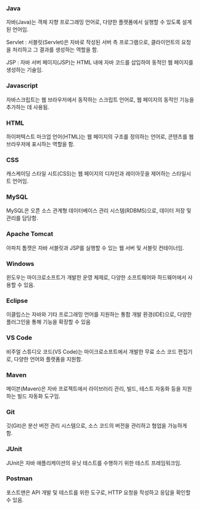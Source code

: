 
### Java
자바(Java)는 객체 지향 프로그래밍 언어로, 다양한 플랫폼에서 실행할 수 있도록 설계된 언어임.

Servlet : 서블릿(Servlet)은 자바로 작성된 서버 측 프로그램으로, 클라이언트의 요청을 처리하고 그 결과를 생성하는 역할을 함.

JSP :  자바 서버 페이지(JSP)는 HTML 내에 자바 코드를 삽입하여 동적인 웹 페이지를 생성하는 기술임.
### Javascript
자바스크립트는 웹 브라우저에서 동작하는 스크립트 언어로, 웹 페이지의 동적인 기능을 추가하는 데 사용됨.
### HTML
하이퍼텍스트 마크업 언어(HTML)는 웹 페이지의 구조를 정의하는 언어로, 콘텐츠를 웹 브라우저에 표시하는 역할을 함.
### CSS
캐스케이딩 스타일 시트(CSS)는 웹 페이지의 디자인과 레이아웃을 제어하는 스타일시트 언어임.
### MySQL
MySQL은 오픈 소스 관계형 데이터베이스 관리 시스템(RDBMS)으로, 데이터 저장 및 관리를 담당함.
### Apache Tomcat
아파치 톰캣은 자바 서블릿과 JSP를 실행할 수 있는 웹 서버 및 서블릿 컨테이너임.
### Windows
윈도우는 마이크로소프트가 개발한 운영 체제로, 다양한 소프트웨어와 하드웨어에서 사용할 수 있음.
### Eclipse
이클립스는 자바와 기타 프로그래밍 언어를 지원하는 통합 개발 환경(IDE)으로, 다양한 플러그인을 통해 기능을 확장할 수 있음
### VS Code
비주얼 스튜디오 코드(VS Code)는 마이크로소프트에서 개발한 무료 소스 코드 편집기로, 다양한 언어와 플랫폼을 지원함.
### Maven
메이븐(Maven)은 자바 프로젝트에서 라이브러리 관리, 빌드, 테스트 자동화 등을 지원하는 빌드 자동화 도구임.
### Git
깃(Git)은 분산 버전 관리 시스템으로, 소스 코드의 버전을 관리하고 협업을 가능하게 함.
### JUnit
JUnit은 자바 애플리케이션의 유닛 테스트를 수행하기 위한 테스트 프레임워크임.
### Postman
포스트맨은 API 개발 및 테스트를 위한 도구로, HTTP 요청을 작성하고 응답을 확인할 수 있음.